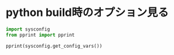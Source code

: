 # python build時のオプション見る

```python
import sysconfig
from pprint import pprint

pprint(sysconfig.get_config_vars())
```
